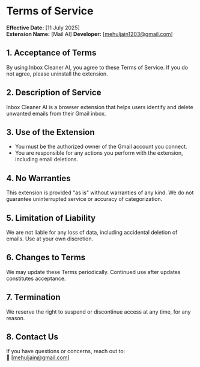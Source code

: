 # Terms of Service

**Effective Date:** [11 July 2025]  
**Extension Name:** [Mail AI]
**Developer:** [mehuljain1203@gmail.com]

## 1. Acceptance of Terms
By using Inbox Cleaner AI, you agree to these Terms of Service. If you do not agree, please uninstall the extension.

## 2. Description of Service
Inbox Cleaner AI is a browser extension that helps users identify and delete unwanted emails from their Gmail inbox.

## 3. Use of the Extension
- You must be the authorized owner of the Gmail account you connect.
- You are responsible for any actions you perform with the extension, including email deletions.

## 4. No Warranties
This extension is provided "as is" without warranties of any kind. We do not guarantee uninterrupted service or accuracy of categorization.

## 5. Limitation of Liability
We are not liable for any loss of data, including accidental deletion of emails. Use at your own discretion.

## 6. Changes to Terms
We may update these Terms periodically. Continued use after updates constitutes acceptance.

## 7. Termination
We reserve the right to suspend or discontinue access at any time, for any reason.

## 8. Contact Us
If you have questions or concerns, reach out to:  
📧 [mehuljain@gmail.com]

